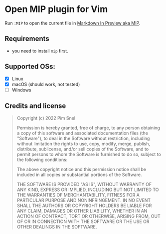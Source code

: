 # Open MIP plugin for Vim

Run `:MIP` to open the current file in [Markdown In Preview aka MIP](https://github.com/mipmip/mip.cr).

## Requirements

- you need to install `mip` first.

## Supported OSs:

- [x] Linux
- [x] macOS (should work, not tested)
- [ ] Windows

## Credits and license

>  Copyright (c) 2022 Pim Snel
>
>  Permission is hereby granted, free of charge, to any person obtaining a copy
>  of this software and associated documentation files (the "Software"), to deal
>  in the Software without restriction, including without limitation the rights
>  to use, copy, modify, merge, publish, distribute, sublicense, and/or sell
>  copies of the Software, and to permit persons to whom the Software is
>  furnished to do so, subject to the following conditions:
>
>  The above copyright notice and this permission notice shall be included in
>  all copies or substantial portions of the Software.
>
>  THE SOFTWARE IS PROVIDED "AS IS", WITHOUT WARRANTY OF ANY KIND, EXPRESS OR
>  IMPLIED, INCLUDING BUT NOT LIMITED TO THE WARRANTIES OF MERCHANTABILITY,
>  FITNESS FOR A PARTICULAR PURPOSE AND NONINFRINGEMENT. IN NO EVENT SHALL THE
>  AUTHORS OR COPYRIGHT HOLDERS BE LIABLE FOR ANY CLAIM, DAMAGES OR OTHER
>  LIABILITY, WHETHER IN AN ACTION OF CONTRACT, TORT OR OTHERWISE, ARISING FROM,
>  OUT OF OR IN CONNECTION WITH THE SOFTWARE OR THE USE OR OTHER DEALINGS IN
>  THE SOFTWARE.

